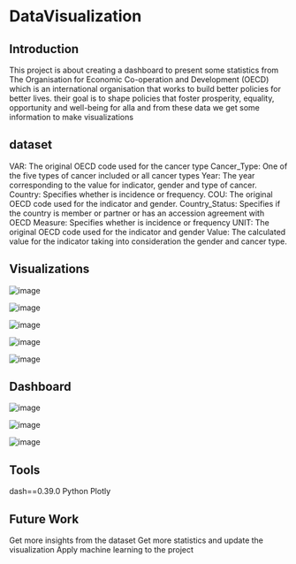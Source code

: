 # DataVisualization

## Introduction 

This project is about creating a dashboard to present some statistics from The Organisation for Economic Co-operation and Development (OECD) which is an international organisation that works to build better policies for better lives. their goal is to shape policies that foster prosperity, equality, opportunity and well-being for alla and from these data we get some information to make visualizations 


## dataset 

VAR: The original OECD code used for the cancer type
Cancer_Type: One of the five types of cancer included or all cancer types
Year: The year corresponding to the value for indicator, gender and type of cancer.
Country: Specifies whether is incidence or frequency.
COU: The original OECD code used for the indicator and gender.
Country_Status: Specifies if the country is member or partner or has an accession agreement with OECD
Measure: Specifies whether is incidence or frequency
UNIT: The original OECD code used for the indicator and gender
Value: The calculated value for the indicator taking into consideration the gender and cancer type.

## Visualizations 

![image](https://user-images.githubusercontent.com/101316217/211208490-b482efb6-36dd-4518-bca2-a9abbaf583d2.png)


![image](https://user-images.githubusercontent.com/101316217/211208539-a995c5a6-b2d2-4fca-9665-e5acc110ae70.png)


![image](https://user-images.githubusercontent.com/101316217/211208572-457456e6-dd54-4b8b-b111-1ce4199144ca.png)


![image](https://user-images.githubusercontent.com/101316217/211208602-eb1fce94-9056-47ac-bda6-5ee3b5a8c203.png)


![image](https://user-images.githubusercontent.com/101316217/211208626-783a17f5-9a44-4859-91c1-788fad226571.png)


## Dashboard 

![image](https://user-images.githubusercontent.com/101316217/211208830-5e913d78-bc24-4537-a985-db50e40a2905.png)


![image](https://user-images.githubusercontent.com/101316217/211208850-59f32422-8bf9-42d7-b7b6-e10990b6fa2e.png)


![image](https://user-images.githubusercontent.com/101316217/211208872-369442d8-f00b-40d6-a9aa-1976acdf3015.png)


## Tools 

dash==0.39.0
Python 
Plotly 

## Future Work 

Get more insights from the dataset 
Get more statistics and update the visualization 
Apply machine learning to the project 





